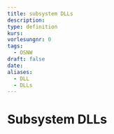 ```yaml
---
title: subsystem DLLs
description: 
type: definition
kurs: 
vorlesungnr: 0
tags:
  - OSNW
draft: false
date: 
aliases:
  - DLL
  - DLLs
---
```

# Subsystem DLLs
